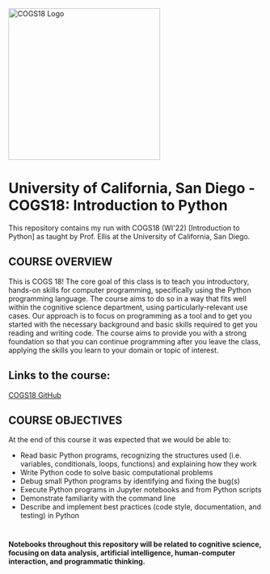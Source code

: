 <img src="https://cogs18.github.io/_static/logo.png" alt="COGS18 Logo" width="300" height="300">

# University of California, San Diego - COGS18: Introduction to Python
This repository contains my run with COGS18 (WI'22) [Introduction to Python] as taught by Prof. Ellis at the University of California, San Diego. 

## COURSE OVERVIEW

This is COGS 18! The core goal of this class is to teach you introductory, hands-on skills for computer programming, specifically using the Python programming language. The course aims to do so in a way that fits well within the cognitive science department, using particularly-relevant use cases. Our approach is to focus on programming as a tool and to get you started with the necessary background and basic skills required to get you reading and writing code. The course aims to provide you with a strong foundation so that you can continue programming after you leave the class, applying the skills you learn to your domain or topic of interest.

## Links to the course:
[COGS18 GitHub](https://cogs18.github.io)

## COURSE OBJECTIVES

At the end of this course it was expected that we would be able to:

- Read basic Python programs, recognizing the structures used (i.e. variables, conditionals, loops, functions) and explaining how they work
- Write Python code to solve basic computational problems
- Debug small Python programs by identifying and fixing the bug(s)
- Execute Python programs in Jupyter notebooks and from Python scripts 
- Demonstrate familiarity with the command line 
- Describe and implement best practices (code style, documentation, and testing) in Python

# 
**Notebooks throughout this repository will be related to cognitive science, focusing on data analysis, artificial intelligence, human-computer interaction, and programmatic thinking.**

